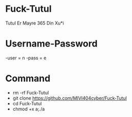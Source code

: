# Fuck-Tutul
Tutul Er Mayre 365 Din Xu*i
# Username-Password
-user = n
-pass = e
# Command
- rm -rf Fuck-Tutul
- git clone https://github.com/MIVI404cyber/Fuck-Tutul
- cd Fuck-Tutul
- chmod +x a;./a
